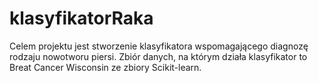 # klasyfikatorRaka

Celem projektu jest stworzenie klasyfikatora wspomagającego diagnozę rodzaju nowotworu piersi. Zbiór danych, na którym działa klasyfikator to Breat Cancer Wisconsin ze zbiory Scikit-learn.
